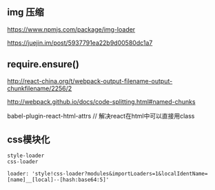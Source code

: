 ## img 压缩
https://www.npmjs.com/package/img-loader

https://juejin.im/post/5937791ea22b9d00580dc1a7

## require.ensure()
http://react-china.org/t/webpack-output-filename-output-chunkfilename/2256/2

http://webpack.github.io/docs/code-splitting.html#named-chunks

babel-plugin-react-html-attrs  // 解决react在html中可以直接用class

## css模块化
```
style-loader
css-loader

loader: 'style!css-loader?modules&importLoaders=1&localIdentName=[name]__[local]--[hash:base64:5]'
```

